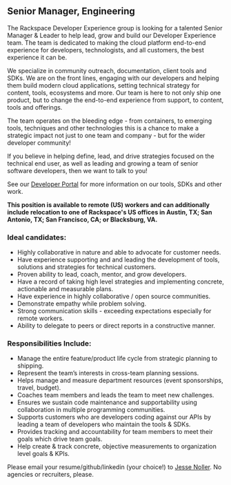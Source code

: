 
## Senior Manager, Engineering

The Rackspace Developer Experience group is looking for a talented Senior Manager & Leader to help lead, grow and build our Developer Experience team. The team is dedicated to making the cloud platform
end-to-end experience for developers, technologists, and all customers, the best experience it can be.

We specialize in community outreach, documentation, client tools and SDKs. We are on the front lines, engaging with our developers and helping them build modern cloud applications, setting technical strategy for content, tools, ecosystems and more. Our team is here to not only ship one product, but to change the end-to-end experience from support, to content, tools and offerings.

The team operates on the bleeding edge - from containers, to emerging tools, techniques and other technologies this is a chance to make a strategic impact not just to one team and company - but for the wider developer community!

If you believe in helping define, lead, and drive strategies focused on the technical end user, as well as leading and growing a team of senior software developers, then we want to talk to you!

See our [Developer Portal](https://developer.rackspace.com) for more information
on our tools, SDKs and other work.

**This position is available to remote (US) workers and can additionally
include relocation to one of Rackspace's US offices in Austin, TX; San Antonio, TX;
San Francisco, CA; or Blacksburg, VA.**

### Ideal candidates:
* Highly collaborative in nature and able to advocate for customer needs.
* Have experience supporting and and leading the development of tools, solutions and strategies for technical customers.
* Proven ability to lead, coach, mentor, and grow developers.
* Have a record of taking high level strategies and implementing concrete, actionable and measurable plans.
* Have experience in highly collaborative / open source communities.
* Demonstrate empathy while problem solving.
* Strong communication skills - exceeding expectations especially for remote workers.
* Ability to delegate to peers or direct reports in a constructive manner.

### Responsibilities Include:

* Manage the entire feature/product life cycle from strategic planning to shipping.
* Represent the team’s interests in cross-team planning sessions.
* Helps manage and measure department resources (event sponsorships, travel, budget).
* Coaches team members and leads the team to meet new challenges.
* Ensures we sustain code maintenance and supportability using collaboration in multiple programming communities.
* Supports customers who are developers coding against our APIs by leading a team of developers who maintain the tools & SDKs.
* Provides tracking and accountability for team members to meet their goals which drive team goals.
* Help create & track concrete, objective measurements to organization level goals & KPIs.


Please email your resume/github/linkedin (your choice!) to [Jesse Noller](mailto:jesse.noller@rackspace.com). No agencies
or recruiters, please.
